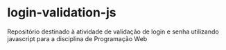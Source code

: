 # login-validation-js
Repositório destinado à atividade de validação de login e senha utilizando javascript para a disciplina de Programação Web
